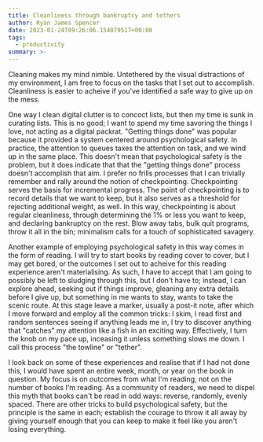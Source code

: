 ```yaml
---
title: Cleanliness through bankruptcy and tethers
author: Ryan James Spencer
date: 2023-01-24T09:26:06.154079517+00:00
tags:
  - productivity
summary: >-
---
```


Cleaning makes my mind nimble. Untethered by the visual distractions of my
environment, I am free to focus on the tasks that I set out to accomplish.
Cleanliness is easier to acheive if you've identified a safe way to give up on
the mess.

One way I clean digital clutter is to concoct lists, but then my time is sunk in
curating lists. This is no good; I want to spend my time savoring the things I
love, not acting as a digital packrat. "Getting things done" was popular because
it provided a system centered around psychological safety. In practice, the
attention to queues taxes the attention on task, and we wind up in the same
place. This doesn't mean that psychological safety is the problem, but it does
indicate that that the "getting things done" process doesn't accomplish that
aim. I prefer no frills processes that I can trivially remember and rally around
the notion of checkpointing. Checkpointing serves the basis for incremental
progress. The point of checkpointing is to record details that we want to keep,
but it also serves as a threshold for rejecting additional weight, as well. In
this way, checkpointing is about regular cleanliness, through determining the 1%
or less you want to keep, and declaring bankruptcy on the rest. Blow away tabs,
bulk quit programs, throw it all in the bin; minimalism calls for a touch of
sophisticated savagery.

Another example of employing psychological safety in this way comes in the form
of reading. I will try to start books by reading cover to cover, but I may get
bored, or the outcomes I set out to acheive for this reading experience aren't
materialising. As such, I have to accept that I am going to possibly be left to
sludging through this, but I don't have to; instead, I can explore ahead,
seeking out if things improve, gleaning any extra details before I give up, but
something in me wants to stay, wants to take the scenic route. At this stage
leave a marker, usually a post-it note, after which I move forward and employ
all the common tricks: I skim, I read first and random sentences seeing if
anything leads me in, I try to discover anything that "catches" my attention
like a fish in an exciting way. Effectively, I turn the knob on my pace up,
inceasing it unless something slows me down. I call this process "the towline"
or "tether".

I look back on some of these experiences and realise that if I had not done
this, I would have spent an entire week, month, or year on the book in question.
My focus is on outcomes from what I'm reading, not on the number of books I'm
reading. As a community of readers, we need to dispel this myth that books can't
be read in odd ways: reverse, randomly, evenly spaced. There are other tricks to
build psychological safety, but the principle is the same in each; establish the
courage to throw it all away by giving yourself enough that you can keep to make
it feel like you aren't losing everything.
